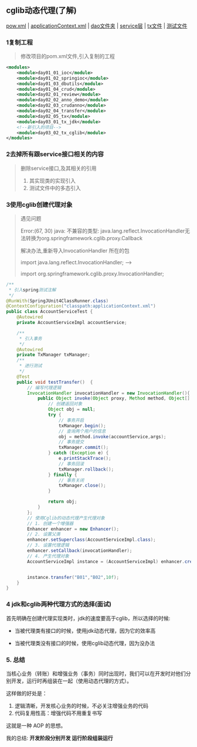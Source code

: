 ##  cglib动态代理(了解)
[pow.xml](./pom.xml) | [applicationContext.xml](./src/main/resources/applicationContext.xml) | [dao文件夹](./src/main/java/cn/com/mryhl/dao) | [service层](./src/main/java/cn/com/mryhl/service) |
[tx文件](./src/main/java/cn/com/mryhl/tx/TxManager.java) | [测试文件](./src/test/java/cn/com/mryhl/test/AccountServiceTest.java)
### 1复制工程

> 修改项目的pom.xml文件,引入复制的工程

```xml
<modules>
    <module>day01_01_ioc</module>
    <module>day01_02_springioc</module>
    <module>day01_03_dbutils</module>
    <module>day01_04_crud</module>
    <module>day02_01_review</module>
    <module>day02_02_anno_demo</module>
    <module>day02_03_crudanno</module>
    <module>day02_04_transfer</module>
    <module>day02_05_tx</module>
    <module>day03_01_tx_jdk</module>
    <!--新引入的项目-->
    <module>day03_02_tx_cglib</module>
</modules>
```

###  2去掉所有跟service接口相关的内容

> 删除service接口,及其相关的引用
>
> 1. 其实现类的实现引入
> 2. 测试文件中的多态引入

### 3使用cglib创建代理对象

> 遇见问题
>
> Error:(67, 30) java: 不兼容的类型: java.lang.reflect.InvocationHandler无法转换为org.springframework.cglib.proxy.Callback
>
> 解决办法,重新导入InvocationHandler 所在的包
>
> import java.lang.reflect.InvocationHandler; -->
>
> import org.springframework.cglib.proxy.InvocationHandler;

```java
/**
 * 引入spring测试注解
 */
@RunWith(SpringJUnit4ClassRunner.class)
@ContextConfiguration("classpath:applicationContext.xml")
public class AccountServiceTest {
    @Autowired
    private AccountServiceImpl accountService;

    /**
     * 引入事务
     */
    @Autowired
    private TxManager txManager;
    /**
     * 进行测试
     */
    @Test
    public void testTransfer()  {
        // 编写代理逻辑
        InvocationHandler invocationHandler = new InvocationHandler(){
            public Object invoke(Object proxy, Method method, Object[] args) throws Throwable {
                // 创建返回对象
                Object obj = null;
                try {
                    // 事务开启
                    txManager.begin();
                    // 查询两个用户的信息
                    obj = method.invoke(accountService,args);
                    // 事务提交
                    txManager.commit();
                } catch (Exception e) {
                    e.printStackTrace();
                    // 事务回滚
                    txManager.rollback();
                } finally {
                    // 事务关闭
                    txManager.close();
                }

                return obj;
            }
        };
        // 使用Cglib的动态代理产生代理对象
        // 1. 创建一个增强器
        Enhancer enhancer = new Enhancer();
        // 2. 设置父类
        enhancer.setSuperclass(AccountServiceImpl.class);
        // 3. 设置代理逻辑
        enhancer.setCallback(invocationHandler);
        // 4. 产生代理对象
        AccountServiceImpl instance = (AccountServiceImpl) enhancer.create();


        instance.transfer("B01","B02",10f);
    }
}
```



### 4 jdk和cglib两种代理方式的选择(面试)

首先明确在创建代理实现类时，jdk的速度要高于cglib，所以选择的时候:

- 当被代理类有接口的时候，使用jdk动态代理，因为它的效率高

- 当被代理类没有接口的时候，使用cglib动态代理，因为没办法

  

### 5. 总结 

当核心业务（转账）和增强业务（事务）同时出现时，我们可以在开发时对他们分别开发，运行时再组装在一起（使用动态代理的方式）。

这样做的好处是：

1. 逻辑清晰，开发核心业务的时候，不必关注增强业务的代码
2. 代码复用性高：增强代码不用重复书写

这就是一种 AOP 的思想。 

我的总结:  **开发阶段分别开发  运行阶段组装运行**